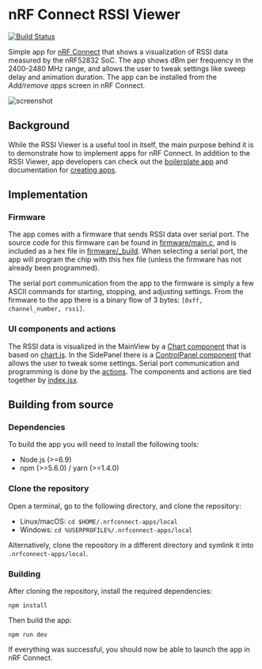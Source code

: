 # nRF Connect RSSI Viewer

[![Build Status](https://travis-ci.org/NordicSemiconductor/pc-nrfconnect-rssi.svg?branch=master)](https://travis-ci.org/NordicSemiconductor/pc-nrfconnect-rssi)

Simple app for [nRF Connect](https://github.com/NordicSemiconductor/pc-nrfconnect-core) that shows a visualization of RSSI data measured by the nRF52832 SoC. The app shows dBm per frequency in the 2400-2480 MHz range, and allows the user to tweak settings like sweep delay and animation duration. The app can be installed from the *Add/remove apps* screen in nRF Connect.

![screenshot](resources/rssi_viewer.jpg)

## Background

While the RSSI Viewer is a useful tool in itself, the main purpose behind it is to demonstrate how to implement apps for nRF Connect. In addition to the RSSI Viewer, app developers can check out the [boilerplate app](https://github.com/NordicSemiconductor/pc-nrfconnect-boilerplate) and documentation for [creating apps](https://github.com/NordicSemiconductor/pc-nrfconnect-core#creating-apps).

## Implementation

### Firmware

The app comes with a firmware that sends RSSI data over serial port. The source code for this firmware can be found in [firmware/main.c](firmware/main.c), and is included as a hex file in [firmware/_build](firmware/_build). When selecting a serial port, the app will program the chip with this hex file (unless the firmware has not already been programmed).

The serial port communication from the app to the firmware is simply a few ASCII commands for starting, stopping, and adjusting settings. From the firmware to the app there is a binary flow of 3 bytes: `[0xff, channel_number, rssi]`.

### UI components and actions

The RSSI data is visualized in the MainView by a [Chart component](components/Chart.jsx) that is based on [chart.js](http://www.chartjs.org/). In the SidePanel there is a [ControlPanel component](components/ControlPanel.jsx) that allows the user to tweak some settings. Serial port communication and programming is done by the [actions](actions). The components and actions are tied together by [index.jsx](index.jsx).

## Building from source

### Dependencies

To build the app you will need to install the following tools:

* Node.js (>=6.9)
* npm (>=5.6.0) / yarn (>=1.4.0)

### Clone the repository

Open a terminal, go to the following directory, and clone the repository:

- Linux/macOS: `cd $HOME/.nrfconnect-apps/local`
- Windows: `cd %USERPROFILE%/.nrfconnect-apps/local`

Alternatively, clone the repository in a different directory and symlink it into `.nrfconnect-apps/local`.

### Building

After cloning the repository, install the required dependencies:

    npm install

Then build the app:

    npm run dev

If everything was successful, you should now be able to launch the app in nRF Connect.
